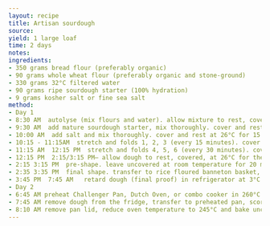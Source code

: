 ```yaml
---
layout: recipe
title: Artisan sourdough
source: 
yield: 1 large loaf
time: 2 days
notes: 
ingredients:
- 350 grams bread flour (preferably organic) 
- 90 grams whole wheat flour (preferably organic and stone-ground) 
- 330 grams 32°C filtered water 
- 90 grams ripe sourdough starter (100% hydration) 
- 9 grams kosher salt or fine sea salt 
method:
- Day 1
- 8:30 AM  autolyse (mix flours and water). allow mixture to rest, covered, at 26°C for 1 hour, or as long as 2 hours. 
- 9:30 AM  add mature sourdough starter, mix thoroughly. cover and rest at 26°C for 30 minutes.
- 10:00 AM  add salt and mix thoroughly. cover and rest at 26°C for 15 minutes.
- 10:15 - 11:15AM  stretch and folds 1, 2, 3 (every 15 minutes). cover and rest at 26°C between each set. 
- 11:15 AM  12:15 PM  stretch and folds 4, 5, 6 (every 30 minutes). cover and rest at 26°C between each set. 
- 12:15 PM  2:15/3:15 PM– allow dough to rest, covered, at 26°C for the rest of the bulk fermentation period. this period will range from 1.5 – 2 hours (or much longer), depending on ambient temperature, starter strength, and flour variety. Generally, I like to end bulk fermentation when the dough is just under double in size. This has produced good results for me - and this guideline works well for this specific sourdough process and timeline. 
- 2:15 3:15 PM  pre-shape. leave uncovered at room temperature for 20 minutes.
- 2:35 3:35 PM  final shape. transfer to rice floured banneton basket, cover with a plastic bag, and seal. allow to rest at room  temperature for 10 minutes before transferring to the fridge.
- 3:45 PM  7:45 AM   retard dough (final proof) in refrigerator at 3°C for 16-17 hours. 
- Day 2
- 6:45 AM preheat Challenger Pan, Dutch Oven, or combo cooker in 260°C oven for at least 1 hour. 
- 7:45 AM remove dough from the fridge, transfer to preheated pan, score, and bake at 260°C with the lid on for 25 minutes. 
- 8:10 AM remove pan lid, reduce oven temperature to 245°C and bake uncovered for about 20 minutes or until deeply caramelized. allow loaf to cool completely – this will take several hours – before slicing and serving.
---
```


